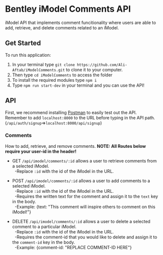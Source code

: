 # Bentley iModel Comments API

iModel API that implements comment funcitionality where users are able to add, retrieve, and delete comments related to an iModel.

## Get Started

To run this application:

1.  In your terminal type `git clone https://github.com/Ali-Aftab/iModelComments.git` to clone it to your computer.
2.  Then type `cd iModelComments` to access the folder
3.  To install the required modules type `npm i`
4.  Type `npm run start-dev` in your terminal and you can use the API!

## API

First, we recommend installing [Postman](https://www.postman.com/) to easily test out the API. Remember to add `localhost:8000` to the URL before typing in the API path. (`/api/auth/signup`=>`localhost:8000/api/signup`)

### Comments

How to add, retrieve, and remove comments.
**NOTE: All Routes below require your user-id in the header!**

- GET `/api/imodel/comments/:id` allows a user to retrieve comments from a selected iModel.<br/>
  &nbsp;&nbsp;-Replace `:id` with the id of the iModel in the URL. <br/>

- POST `/api/imodel/comments/:id` allows a user to add comments to a selected iModel.<br/>
  &nbsp;&nbsp;-Replace `:id` with the id of the iModel in the URL. <br/>
  &nbsp;&nbsp;-Requires the written text for the comment and assign it to the `text` key in the body. <br/>
  &nbsp;&nbsp;-Example: {text: "This comment will inspire others to comment on this iModel!"} <br/>

- DELETE `/api/imodel/comments/:id` allows a user to delete a selected comment to a particular iModel.<br/>
  &nbsp;&nbsp;-Replace `:id` with the id of the iModel in the URL. <br/>
  &nbsp;&nbsp;-Requires the comment-id that you would like to delete and assign it to the `comment-id` key in the body. <br/>
  &nbsp;&nbsp;-Example: {comment-id: "REPLACE COMMENT-ID HERE"} <br/>
